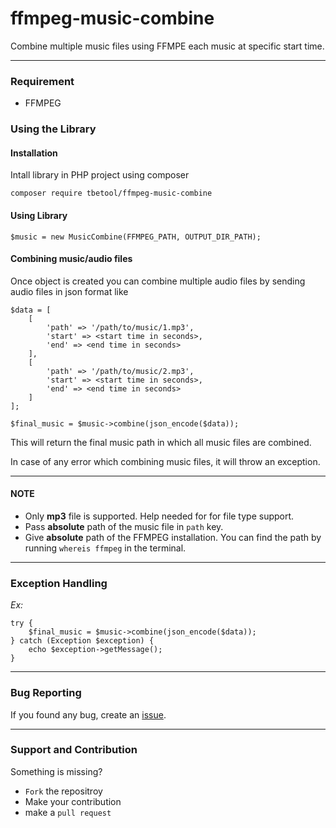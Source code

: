 # ffmpeg-music-combine
Combine multiple music files using FFMPE each music at specific start time.

---
### Requirement
* FFMPEG

### Using the Library

#### Installation

Intall library in PHP project using composer
```
composer require tbetool/ffmpeg-music-combine
```

#### Using Library
```
$music = new MusicCombine(FFMPEG_PATH, OUTPUT_DIR_PATH);
```

#### Combining music/audio files
Once object is created you can combine multiple audio files by sending audio files in json format like
```
$data = [
    [
        'path' => '/path/to/music/1.mp3',
        'start' => <start time in seconds>,
        'end' => <end time in seconds>
    ],
    [
        'path' => '/path/to/music/2.mp3',
        'start' => <start time in seconds>,
        'end' => <end time in seconds>
    ]
];

$final_music = $music->combine(json_encode($data));
```

This will return the final music path in which all music files are combined.

In case of any error which combining music files, it will throw an exception.

---

#### NOTE
* Only **mp3** file is supported. Help needed for for file type support.   
* Pass **absolute** path of the music file in `path` key.   
* Give **absolute** path of the FFMPEG installation. You can find the path by running `whereis ffmpeg` in the terminal.

---

### Exception Handling
_Ex:_
```
try {
    $final_music = $music->combine(json_encode($data));
} catch (Exception $exception) {
    echo $exception->getMessage();
}
```

---
### Bug Reporting

If you found any bug, create an [issue](https://github.com/TBETool/ffmpeg-music-combine/issues/new).

---
### Support and Contribution

Something is missing? 
* `Fork` the repositroy
* Make your contribution
* make a `pull request`

    
